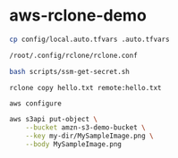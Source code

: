 # aws-rclone-demo


```sh
cp config/local.auto.tfvars .auto.tfvars
```

```sh
/root/.config/rclone/rclone.conf
```

```sh
bash scripts/ssm-get-secret.sh
```

```sh
rclone copy hello.txt remote:hello.txt
```

```
aws configure
```

```sh
aws s3api put-object \
    --bucket amzn-s3-demo-bucket \
    --key my-dir/MySampleImage.png \
    --body MySampleImage.png
```